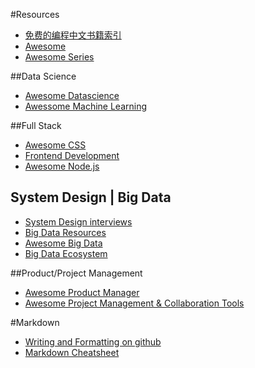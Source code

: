 #Resources
- [免费的编程中文书籍索引](https://github.com/justjavac/free-programming-books-zh_CN)
- [Awesome](https://github.com/sindresorhus/awesome)
- [Awesome Series](https://github.com/josephmisiti/awesome-machine-learning)

##Data Science
- [Awesome Datascience](https://github.com/okulbilisim/awesome-datascience)
- [Awessome Machine Learning](https://github.com/josephmisiti/awesome-machine-learning)

##Full Stack
- [Awesome CSS](https://github.com/sotayamashita/awesome-css)
- [Frontend Development](https://github.com/dypsilon/frontend-dev-bookmarks)
- [Awesome Node.js](https://github.com/vndmtrx/awesome-nodejs)

## System Design | Big Data
- [System Design interviews](https://github.com/checkcheckzz/system-design-interview)
- [Big Data Resources](https://github.com/Flowerowl/Big_Data_Resources)
- [Awesome Big Data](https://github.com/onurakpolat/awesome-bigdata)
- [Big Data Ecosystem](https://github.com/zenkay/bigdata-ecosystem)

##Product/Project Management
- [Awesome Product Manager](https://github.com/hugo53/awesome-ProductManager)
- [Awesome Project Management & Collaboration Tools](https://github.com/brianjking/awesome-project-management)

#Markdown
- [Writing and Formatting on github](https://help.github.com/articles/about-writing-and-formatting-on-github/)
- [Markdown Cheatsheet](https://github.com/adam-p/markdown-here/wiki/Markdown-Cheatsheet)

